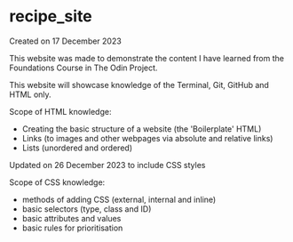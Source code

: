 # recipe_site
Created on 17 December 2023

This website was made to demonstrate the content I have learned from the Foundations Course in The Odin Project. 

This website will showcase knowledge of the Terminal, Git, GitHub and HTML only. 

Scope of HTML knowledge:
- Creating the basic structure of a website (the 'Boilerplate' HTML)
- Links (to images and other webpages via absolute and relative links)
- Lists (unordered and ordered)

Updated on 26 December 2023 to include CSS styles

Scope of CSS knowledge:
- methods of adding CSS (external, internal and inline)
- basic selectors (type, class and ID)
- basic attributes and values
- basic rules for prioritisation